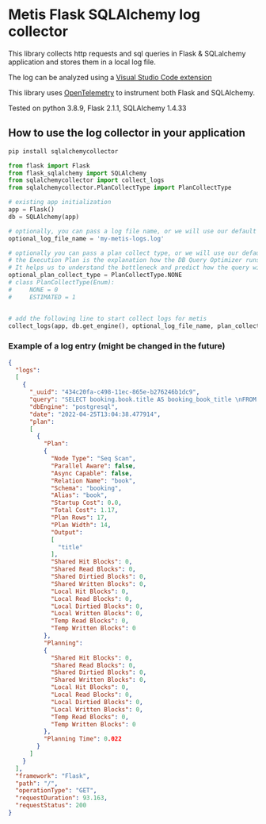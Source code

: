 # Metis Flask SQLAlchemy log collector

This library collects http requests and sql queries in Flask & SQLalchemy 
application and stores them in a local log file.

The log can be analyzed using a [Visual Studio Code extension](https://marketplace.visualstudio.com/items?itemName=Metis.dba-ai-vscode)

This library uses [OpenTelemetry](https://pypi.org/project/opentelemetry-sdk/) to instrument both Flask and SQLAlchemy.

Tested on python 3.8.9, Flask 2.1.1, SQLAlchemy 1.4.33


## How to use the log collector in your application

```bash
pip install sqlalchemycollector
```

```python
from flask import Flask
from flask_sqlalchemy import SQLAlchemy
from sqlalchemycollector import collect_logs
from sqlalchemycollector.PlanCollectType import PlanCollectType

# existing app initialization
app = Flask()
db = SQLAlchemy(app)

# optionally, you can pass a log file name, or we will use our default file name 'metis-log-collector.json
optional_log_file_name = 'my-metis-logs.log'

# optionally you can pass a plan collect type, or we will use our default collect type which is NONE
# the Execution Plan is the explanation how the DB Query Optimizer runs the query, focusing on what indexes to use.
# It helps us to understand the bottleneck and predict how the query will perform in the production environment.
optional_plan_collect_type = PlanCollectType.NONE
# class PlanCollectType(Enum):
#     NONE = 0
#     ESTIMATED = 1


# add the following line to start collect logs for metis
collect_logs(app, db.get_engine(), optional_log_file_name, plan_collection_option=optional_plan_collect_type)
```

### Example of a log entry (might be changed in the future) 
```json
{
  "logs":
  [
    {
      "_uuid": "434c20fa-c498-11ec-865e-b276246b1dc9",
      "query": "SELECT booking.book.title AS booking_book_title \nFROM booking.book",
      "dbEngine": "postgresql",
      "date": "2022-04-25T13:04:38.477914",
      "plan":
      [
        {
          "Plan":
          {
            "Node Type": "Seq Scan",
            "Parallel Aware": false,
            "Async Capable": false,
            "Relation Name": "book",
            "Schema": "booking",
            "Alias": "book",
            "Startup Cost": 0.0,
            "Total Cost": 1.17,
            "Plan Rows": 17,
            "Plan Width": 14,
            "Output":
            [
              "title"
            ],
            "Shared Hit Blocks": 0,
            "Shared Read Blocks": 0,
            "Shared Dirtied Blocks": 0,
            "Shared Written Blocks": 0,
            "Local Hit Blocks": 0,
            "Local Read Blocks": 0,
            "Local Dirtied Blocks": 0,
            "Local Written Blocks": 0,
            "Temp Read Blocks": 0,
            "Temp Written Blocks": 0
          },
          "Planning":
          {
            "Shared Hit Blocks": 0,
            "Shared Read Blocks": 0,
            "Shared Dirtied Blocks": 0,
            "Shared Written Blocks": 0,
            "Local Hit Blocks": 0,
            "Local Read Blocks": 0,
            "Local Dirtied Blocks": 0,
            "Local Written Blocks": 0,
            "Temp Read Blocks": 0,
            "Temp Written Blocks": 0
          },
          "Planning Time": 0.022
        }
      ]
    }
  ],
  "framework": "Flask",
  "path": "/",
  "operationType": "GET",
  "requestDuration": 93.163,
  "requestStatus": 200
}
```
